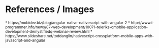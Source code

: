 # References / Images

<small>
* https://mobidev.biz/blog/angular-native-nativescript-with-angular-2
* http://www.i-programmer.info/news/87-web-development/10071-teleriks-qmobile-application-development-demystifiedq-webinar-review.html
* https://www.slideshare.net/toddanglin/nativescript-crossplatform-mobile-apps-with-javascript-and-angular

</small>
